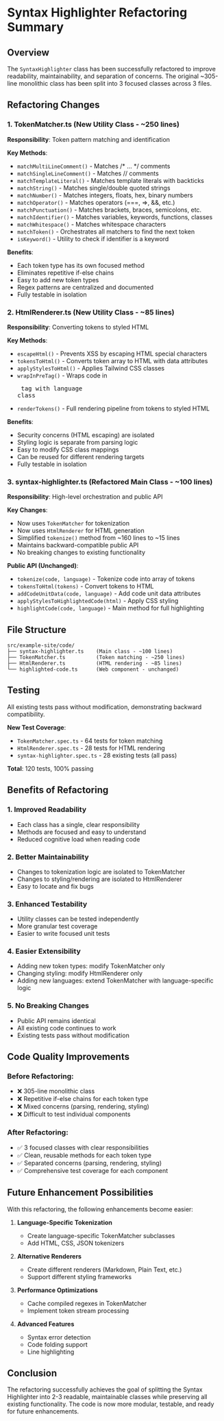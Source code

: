 # Syntax Highlighter Refactoring Summary

## Overview
The `SyntaxHighlighter` class has been successfully refactored to improve readability, maintainability, and separation of concerns. The original ~305-line monolithic class has been split into 3 focused classes across 3 files.

## Refactoring Changes

### 1. **TokenMatcher.ts** (New Utility Class - ~250 lines)
**Responsibility**: Token pattern matching and identification

**Key Methods**:
- `matchMultiLineComment()` - Matches /* ... */ comments
- `matchSingleLineComment()` - Matches // comments  
- `matchTemplateLiteral()` - Matches template literals with backticks
- `matchString()` - Matches single/double quoted strings
- `matchNumber()` - Matches integers, floats, hex, binary numbers
- `matchOperator()` - Matches operators (===, =>, &&, etc.)
- `matchPunctuation()` - Matches brackets, braces, semicolons, etc.
- `matchIdentifier()` - Matches variables, keywords, functions, classes
- `matchWhitespace()` - Matches whitespace characters
- `matchToken()` - Orchestrates all matchers to find the next token
- `isKeyword()` - Utility to check if identifier is a keyword

**Benefits**:
- Each token type has its own focused method
- Eliminates repetitive if-else chains
- Easy to add new token types
- Regex patterns are centralized and documented
- Fully testable in isolation

### 2. **HtmlRenderer.ts** (New Utility Class - ~85 lines)
**Responsibility**: Converting tokens to styled HTML

**Key Methods**:
- `escapeHtml()` - Prevents XSS by escaping HTML special characters
- `tokensToHtml()` - Converts token array to HTML with data attributes
- `applyStylesToHtml()` - Applies Tailwind CSS classes
- `wrapInPreTag()` - Wraps code in <pre> tag with language class
- `renderTokens()` - Full rendering pipeline from tokens to styled HTML

**Benefits**:
- Security concerns (HTML escaping) are isolated
- Styling logic is separate from parsing logic
- Easy to modify CSS class mappings
- Can be reused for different rendering targets
- Fully testable in isolation

### 3. **syntax-highlighter.ts** (Refactored Main Class - ~100 lines)
**Responsibility**: High-level orchestration and public API

**Key Changes**:
- Now uses `TokenMatcher` for tokenization
- Now uses `HtmlRenderer` for HTML generation
- Simplified `tokenize()` method from ~160 lines to ~15 lines
- Maintains backward-compatible public API
- No breaking changes to existing functionality

**Public API (Unchanged)**:
- `tokenize(code, language)` - Tokenize code into array of tokens
- `tokensToHtml(tokens)` - Convert tokens to HTML
- `addCodeUnitData(code, language)` - Add code unit data attributes
- `applyStylesToHighlightedCode(html)` - Apply CSS styling
- `highlightCode(code, language)` - Main method for full highlighting

## File Structure
```
src/example-site/code/
├── syntax-highlighter.ts    (Main class - ~100 lines)
├── TokenMatcher.ts          (Token matching - ~250 lines)
├── HtmlRenderer.ts          (HTML rendering - ~85 lines)
└── highlighted-code.ts      (Web component - unchanged)
```

## Testing
All existing tests pass without modification, demonstrating backward compatibility.

**New Test Coverage**:
- `TokenMatcher.spec.ts` - 64 tests for token matching
- `HtmlRenderer.spec.ts` - 28 tests for HTML rendering
- `syntax-highlighter.spec.ts` - 28 existing tests (all pass)

**Total**: 120 tests, 100% passing

## Benefits of Refactoring

### 1. **Improved Readability**
- Each class has a single, clear responsibility
- Methods are focused and easy to understand
- Reduced cognitive load when reading code

### 2. **Better Maintainability**
- Changes to tokenization logic are isolated to TokenMatcher
- Changes to styling/rendering are isolated to HtmlRenderer
- Easy to locate and fix bugs

### 3. **Enhanced Testability**
- Utility classes can be tested independently
- More granular test coverage
- Easier to write focused unit tests

### 4. **Easier Extensibility**
- Adding new token types: modify TokenMatcher only
- Changing styling: modify HtmlRenderer only
- Adding new languages: extend TokenMatcher with language-specific logic

### 5. **No Breaking Changes**
- Public API remains identical
- All existing code continues to work
- Existing tests pass without modification

## Code Quality Improvements

### Before Refactoring:
- ❌ 305-line monolithic class
- ❌ Repetitive if-else chains for each token type
- ❌ Mixed concerns (parsing, rendering, styling)
- ❌ Difficult to test individual components

### After Refactoring:
- ✅ 3 focused classes with clear responsibilities
- ✅ Clean, reusable methods for each token type
- ✅ Separated concerns (parsing, rendering, styling)
- ✅ Comprehensive test coverage for each component

## Future Enhancement Possibilities

With this refactoring, the following enhancements become easier:

1. **Language-Specific Tokenization**
   - Create language-specific TokenMatcher subclasses
   - Add HTML, CSS, JSON tokenizers

2. **Alternative Renderers**
   - Create different renderers (Markdown, Plain Text, etc.)
   - Support different styling frameworks

3. **Performance Optimizations**
   - Cache compiled regexes in TokenMatcher
   - Implement token stream processing

4. **Advanced Features**
   - Syntax error detection
   - Code folding support
   - Line highlighting

## Conclusion

The refactoring successfully achieves the goal of splitting the Syntax Highlighter into 2-3 readable, maintainable classes while preserving all existing functionality. The code is now more modular, testable, and ready for future enhancements.
